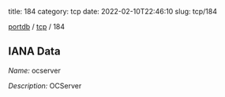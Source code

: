 title: 184
category: tcp
date: 2022-02-10T22:46:10
slug: tcp/184

[portdb](/) / [tcp](/category/tcp.html) / 184


## IANA Data

_Name:_ ocserver

_Description:_ OCServer

